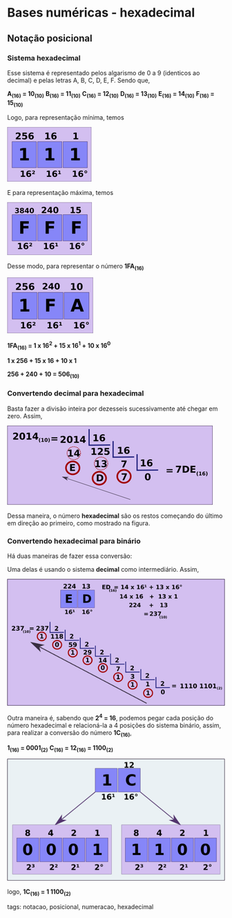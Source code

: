 # Bases numéricas - hexadecimal

## Notação posicional

### Sistema hexadecimal

Esse sistema é representado pelos algarismo de 0 a 9 (identicos ao decimal) e pelas letras A, B, C, D, E, F. Sendo que,

**A<sub>(16)</sub> = 10<sub>(10)</sub>**
**B<sub>(16)</sub> = 11<sub>(10)</sub>**
**C<sub>(16)</sub> = 12<sub>(10)</sub>**
**D<sub>(16)</sub> = 13<sub>(10)</sub>**
**E<sub>(16)</sub> = 14<sub>(10)</sub>**
**F<sub>(16)</sub> = 15<sub>(10)</sub>**

Logo, para representação mínima, temos

![representação hexadecimal mínima](img/p0006-0.png)

E para representação máxima, temos

![representação hexadecimal máxima](img/p0006-1.png)

Desse modo, para representar o número **1FA<sub>(16)</sub>**

![1FA hexadecimal](img/p0006-2.png)

**1FA<sub>(16)</sub> = 1 x 16<sup>2</sup> + 15 x 16<sup>1</sup> + 10 x 16<sup>0</sup>**

**1 x 256 + 15 x 16 + 10 x 1**

**256 + 240 + 10 = 506<sub>(10)</sub>**

### Convertendo decimal para hexadecimal

Basta fazer a divisão inteira por dezesseis sucessivamente até chegar em zero. Assim,

![divisão por oito](img/p0006-3.png)

Dessa maneira, o número **hexadecimal** são os restos começando do último em direção ao primeiro, como mostrado na figura.

### Convertendo hexadecimal para binário

Há duas maneiras de fazer essa conversão:

Uma delas é usando o sistema **decimal** como intermediário. Assim,

![conversão de hexadecimal, decimal, binário](img/p0006-4.png)

Outra maneira é, sabendo que **2<sup>4</sup> = 16**, podemos pegar cada posição do número hexadecimal e relacioná-la a 4 posições do sistema binário, assim, para realizar a conversão do número **1C<sub>(16)</sub>**,

**1<sub>(16)</sub> = 0001<sub>(2)</sub>**
**C<sub>(16)</sub> = 12<sub>(16)</sub> = 1100<sub>(2)</sub>**

![conversão de hexadecimal para binário](img/p0006-5.png)

logo, **1C<sub>(16)</sub> = 1 1100<sub>(2)</sub>**

tags: notacao, posicional, numeracao, hexadecimal
